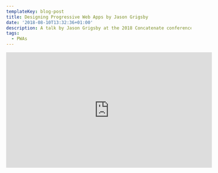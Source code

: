 ```yaml
---
templateKey: blog-post
title: Designing Progressive Web Apps by Jason Grigsby
date: '2018-08-10T13:32:36+01:00'
description: A talk by Jason Grigsby at the 2018 Concatenate conference
tags:
  - PWAs
---
```

<iframe width="560" height="315" src="https://www.youtube.com/embed/RNCOhBL2kCQ?rel=0" frameborder="0" allow="autoplay; encrypted-media" allowfullscreen></iframe>

